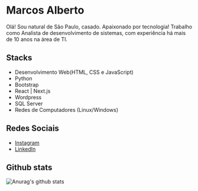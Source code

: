 <h1>Marcos Alberto</h1>
<p>Olá! Sou natural de São Paulo, casado. Apaixonado por tecnologia! Trabalho como Analista de desenvolvimento de sistemas, com experiência há mais de 10 anos na área de TI.</p>


<h2>Stacks</h2>
<ul>

  <li>Desenvolvimento Web(HTML, CSS e JavaScript)</li>
   <li>Python</li>
  <li>Bootstrap</li>
  <li>React | Next.js</li>
  <li>Wordpress</li>
  <li>SQL Server</li>
  <li>Redes de Computadores (Linux/Windows)</li>
</ul>

<h2>Redes Sociais</h2> 
<ul>
  <li><a href="https://www.instagram.com/marcosalberto.c/">Instagram</a></li>
  <li><a href="https://www.linkedin.com/in/marcosalbertoc/">LinkedIn</a></li>
</ul>

<h2>Github stats</h2>

![Anurag's github stats](https://github-readme-stats.vercel.app/api?username=malbertoconceicao&show_icons=true&theme=dark)

